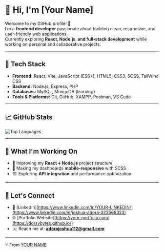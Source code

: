 # 👋 Hi, I'm [Your Name]

Welcome to my GitHub profile! 🚀  
I’m a **frontend developer** passionate about building clean, responsive, and user-friendly web applications.  
Currently exploring **React, Node.js, and full-stack development** while working on personal and collaborative projects.  

---

## 🔧 Tech Stack
- **Frontend:** React, Vite, JavaScript (ES6+), HTML5, CSS3, SCSS, TailWind CSS 
- **Backend:** Node.js, Express, PHP  
- **Databases:** MySQL, MongoDB (learning)  
- **Tools & Platforms:** Git, GitHub, XAMPP, Postman, VS Code  

---

## 📈 GitHub Stats
  
![Top Languages](https://github-readme-stats.vercel.app/api/top-langs/?username=DorsyBytes&layout=compact&theme=radical)

---

## 🌱 What I'm Working On
- 🔨 Improving my **React + Node.js** project structure  
- 📱 Making my dashboards **mobile-responsive** with SCSS  
- 🏗️ Exploring **API integration** and performance optimization  

---

## 🤝 Let's Connect
- 💼 [LinkedIn][https://www.linkedin.com/in/YOUR-LINKEDIN/](https://www.linkedin.com/in/joshua-adora-323568323)  
- 🌐 [Portfolio Website][https://your-portfolio.com](https://dorsybytes.github.io/)  
- ✉️ Reach me at: **adorajoshua112@gmail.com**  

---

⭐️ From [YOUR NAME](https://github.com/DorsyBytes)
